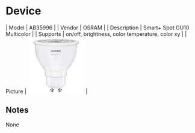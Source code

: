 
# Device

| Model | AB35996  |
| Vendor  | OSRAM  |
| Description | Smart+ Spot GU10 Multicolor |
| Supports | on/off, brightness, color temperature, color xy |
| Picture | ![../images/devices/AB35996.jpg](../images/devices/AB35996.jpg) |

## Notes

None
